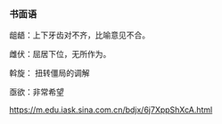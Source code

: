 ### 书面语

龃龉：上下牙齿对不齐，比喻意见不合。

雌伏：屈居下位，无所作为。

斡旋： 扭转僵局的调解 

亟欲：非常希望


https://m.edu.iask.sina.com.cn/bdjx/6j7XppShXcA.html
